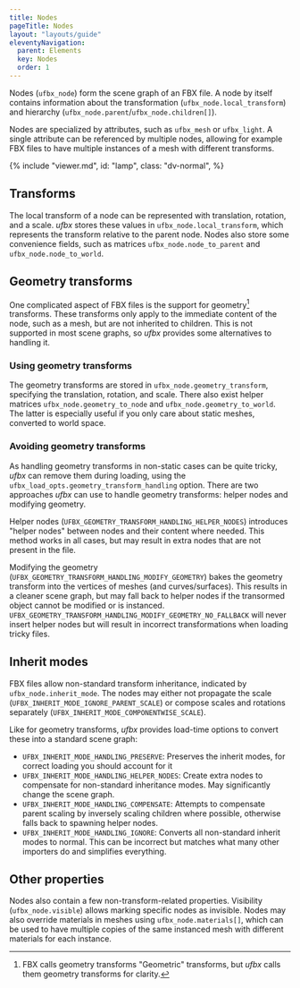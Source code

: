 ```yaml
---
title: Nodes
pageTitle: Nodes
layout: "layouts/guide"
eleventyNavigation:
  parent: Elements
  key: Nodes
  order: 1
---
```


Nodes (`ufbx_node`) form the scene graph of an FBX file.
A node by itself contains information about the transformation (`ufbx_node.local_transform`) and hierarchy (`ufbx_node.parent`/`ufbx_node.children[]`).

Nodes are specialized by attributes, such as `ufbx_mesh` or `ufbx_light`.
A single attribute can be referenced by multiple nodes,
allowing for example FBX files to have multiple instances of a mesh with different transforms.

<div class="doc-viewer doc-viewer-tall">
<div data-dv-popout id="container-lamp" class="dv-inline">
<div class="dv-top">
{% include "viewer.md",
  id: "lamp",
  class: "dv-normal",
%}
</div>
</div>
</div>

<script>
viewerDescs["lamp"] = {
    scene: "/static/models/lamp.fbx",
    camera: {"yaw":-305.90381493505913,"pitch":18.233766233766076,"distance":6.176932629506754,"offset":{"x":0.6376895853405128,"y":1.627634482859347,"z":0.24936775827133878}},
    outliner: {
        includeRoot: true,
    },
    props: {
        show: true,
    },
    selectedElement: 9,
    selectedNode: 9,
    widgetScale: 0.5,
}
</script>

## Transforms

The local transform of a node can be represented with translation, rotation, and a scale.
*ufbx* stores these values in `ufbx_node.local_transform`,
which represents the transform relative to the parent node.
Nodes also store some convenience fields, such as matrices `ufbx_node.node_to_parent` and `ufbx_node.node_to_world`.

## Geometry transforms

One complicated aspect of FBX files is the support for geometry[^1] transforms.
These transforms only apply to the immediate content of the node, such as a mesh,
but are not inherited to children.
This is not supported in most scene graphs, so *ufbx* provides some alternatives to handling it.

### Using geometry transforms

The geometry transforms are stored in `ufbx_node.geometry_transform`, specifying the translation, rotation, and scale.
There also exist helper matrices `ufbx_node.geometry_to_node` and `ufbx_node.geometry_to_world`.
The latter is especially useful if you only care about static meshes, converted to world space.

### Avoiding geometry transforms

As handling geometry transforms in non-static cases can be quite tricky,
*ufbx* can remove them during loading,
using the `ufbx_load_opts.geometry_transform_handling` option.
There are two approaches *ufbx* can use to handle geometry transforms:
helper nodes and modifying geometry.

Helper nodes (`UFBX_GEOMETRY_TRANSFORM_HANDLING_HELPER_NODES`) introduces "helper nodes" between nodes and their content where needed.
This method works in all cases,
but may result in extra nodes that are not present in the file.

Modifying the geometry (`UFBX_GEOMETRY_TRANSFORM_HANDLING_MODIFY_GEOMETRY`) bakes the geometry transform into the vertices of meshes (and curves/surfaces).
This results in a cleaner scene graph, but may fall back to helper nodes if the transormed object cannot be modified or is instanced.
`UFBX_GEOMETRY_TRANSFORM_HANDLING_MODIFY_GEOMETRY_NO_FALLBACK` will never insert helper nodes but will result in incorrect transformations when loading tricky files.

## Inherit modes

FBX files allow non-standard transform inheritance, indicated by `ufbx_node.inherit_mode`.
The nodes may either not propagate the scale (`UFBX_INHERIT_MODE_IGNORE_PARENT_SCALE`) or compose scales and rotations separately (`UFBX_INHERIT_MODE_COMPONENTWISE_SCALE`).

Like for geometry transforms, *ufbx* provides load-time options to convert these into a standard scene graph:

* `UFBX_INHERIT_MODE_HANDLING_PRESERVE`: Preserves the inherit modes, for correct loading you should account for it
* `UFBX_INHERIT_MODE_HANDLING_HELPER_NODES`: Create extra nodes to compensate for non-standard inheritance modes. May significantly change the scene graph.
* `UFBX_INHERIT_MODE_HANDLING_COMPENSATE`: Attempts to compensate parent scaling by inversely scaling children where possible, otherwise falls back to spawning helper nodes.
* `UFBX_INHERIT_MODE_HANDLING_IGNORE`: Converts all non-standard inherit modes to normal. This can be incorrect but matches what many other importers do and simplifies everything.

## Other properties

Nodes also contain a few non-transform-related properties.
Visibility (`ufbx_node.visible`) allows marking specific nodes as invisible.
Nodes may also override materials in meshes using `ufbx_node.materials[]`,
which can be used to have multiple copies of the same instanced mesh with different materials for each instance.

[^1]: FBX calls geometry transforms "Geometric" transforms, but *ufbx* calls them geometry transforms for clarity.